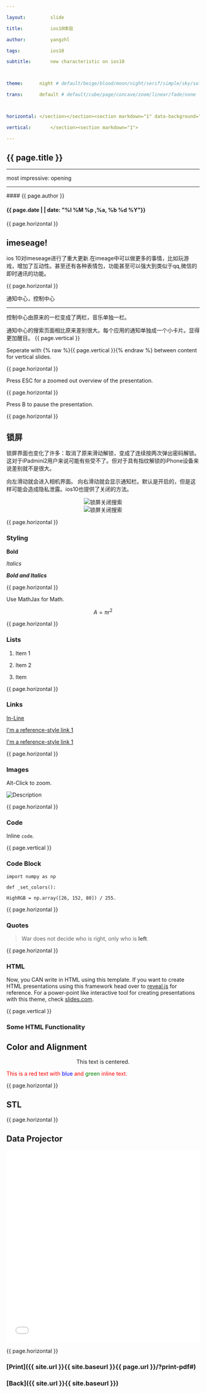 ```yaml
---

layout:     	slide

title:     		ios10体验

author:     	yangzhl

tags:           ios10 

subtitle:    	new characteristic on ios10



theme:		night # default/beige/blood/moon/night/serif/simple/sky/solarized

trans:		default # default/cube/page/concave/zoom/linear/fade/none



horizontal:	</section></section><section markdown="1" data-background="http://projectpages.github.io/project-pages/img/slidebackground.png"><section markdown="1">

vertical:		</section><section markdown="1">

---
```


<section markdown="1" data-background="http://projectpages.github.io/project-pages/img/slidebackground.png"><section markdown="1">

## {{ page.title }}
<hr>
most impressive: opening
<hr>
#### {{ page.author }}

#### {{ page.date | | date: "%I %M %p ,%a, %b %d %Y"}}

{{ page.horizontal }}

<!-- Start Writing Below in Markdown -->



## imeseage!



ios 10对imeseage进行了重大更新.在imeage中可以做更多的事情，比如玩游戏，增加了互动性。甚至还有各种表情包，功能甚至可以强大到类似于qq,微信的即时通讯的功能。



{{ page.horizontal }}



通知中心，控制中心
<hr>
控制中心由原来的一栏变成了两栏，音乐单独一栏。

通知中心的搜索页面相比原来差别很大。每个应用的通知单独成一个小卡片。显得更加醒目。
{{ page.vertical }}



Seperate with {% raw  %}{{ page.vertical }}{% endraw %} between content for vertical slides.



{{ page.horizontal }}



Press ESC for a zoomed out overview of the presentation.



{{ page.horizontal }}



Press B to pause the presentation.



{{ page.horizontal }}






##  锁屏

锁屏界面也变化了许多：取消了原来滑动解锁，变成了连续按两次弹出密码解锁。这对于iPadmini2用户来说可能有些受不了。但对于具有指纹解锁的iPhone设备来说差别就不是很大。

向左滑动就会进入相机界面。
向右滑动就会显示通知栏。默认是开启的，但是这样可能会造成隐私泄露。ios10也提供了关闭的方法。
<div align=center>
<img src=“http://yangzhl.github.io/blog/img/post/2016-10-27-234045.png“ alt="锁屏关闭搜索" align="center" />
</div>

<div align=center>
<img src=“http://yangzhl.github.io/blog/img/post/2016-10-27-234049.png“ alt="锁屏关闭搜索" align="center" />
</div>





{{ page.horizontal }}



# Styling



**Bold**



*Italics*



***Bold and Italics***



{{ page.horizontal }}



Use MathJax for Math.



$$ A = \pi r^2 $$



{{ page.horizontal }}



# Lists



1. Item 1



2. Item 2



3. Item 



{{ page.horizontal }}



# Links



[In-Line](https://www.google.com)



[I'm a reference-style link 1][1]



[I'm a reference-style link 1][2]



[1]:https://www.mozilla.org

[2]:http://www.reddit.com



{{ page.horizontal }}



# Images



Alt-Click to zoom.



![Description](http://projectpages.github.io/project-pages/img/Logo_Fairy_Tail_right.png)



{{ page.horizontal }}



# Code



Inline `code`.



{{ page.vertical }}



# Code Block



	import numpy as np

	def _set_colors():

    HighRGB = np.array([26, 152, 80]) / 255.



{{ page.horizontal }}



# Quotes



> War does not decide who is right, only who is **left**.



{{ page.horizontal }}



# HTML



Now, you CAN write in HTML using this template. If you want to create HTML presentations using this framework head over to [reveal.js](http://lab.hakim.se/reveal-js/#/) for reference.  For a power-point like interactive tool for creating presentations with this theme, check [slides.com](http://slides.com/).



{{ page.vertical }}



# Some HTML Functionality



## Color and Alignment



<p align="center">This text is centered.</p>



<p style="color:red">This is a red text with <span style="color:blue">blue</span> and <span style="color:green">green</span> inline text.</p>



{{ page.horizontal }}



## STL



<div align="center"><script src="https://embed.github.com/view/3d/projectpages/project-pages/gh-pages/stl/test.stl"></script></div>



{{ page.horizontal }}



## Data Projector



<embed src="/blog/2016/05/02/New-Projector/" height="500px" width="100%">



<!-- End Here -->

{{ page.horizontal }}



# [Print]({{ site.url }}{{ site.baseurl }}{{ page.url }}/?print-pdf#)



# [Back]({{ site.url }}{{ site.baseurl }})



</section></section>

